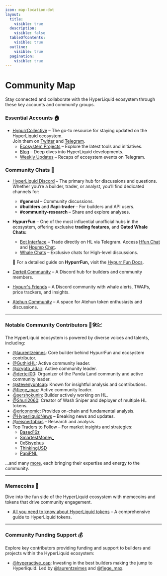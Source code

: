 ```yaml
---
icon: map-location-dot
layout:
  title:
    visible: true
  description:
    visible: false
  tableOfContents:
    visible: true
  outline:
    visible: true
  pagination:
    visible: true
---
```


# Community Map

Stay connected and collaborate with the HyperLiquid ecosystem through these key accounts and community groups.

### **Essential Accounts** 🏠

* [HypurrCollective](https://www.hypurr.co/) – The go-to resource for staying updated on the HyperLiquid ecosystem.\
  Join them on [Twitter](https://x.com/hypurr_co) and [Telegram](https://t.me/+kQPx4WNpHEk4MmRl).
  * [Ecosystem Projects](https://www.hypurr.co/ecosystem-projects) – Explore the latest tools and initiatives.
  * [Blog](https://www.hypurr.co/blog) – Deep dives into HyperLiquid developments.
  * [Weekly Updates](https://t.me/hypurrco) – Recaps of ecosystem events on Telegram.

### **Community Chats** 💬

* [HyperLiquid Discord](https://discord.com/invite/hyperliquid) – The primary hub for discussions and questions. Whether you’re a builder, trader, or analyst, you’ll find dedicated channels for:
  * **#general** – Community discussions.
  * **#builders** and **#api-trader** – For builders and API users.
  * **#community-research** – Share and explore analyses.
*   **HypurrFun** – One of the most influential unofficial hubs in the ecosystem, offering exclusive **trading features**, and **Gated Whale Chats:**

    * [Bot Interface](https://t.me/HypurrFunBot) – Trade directly on HL via Telegram. Access [Hfun Chat](https://t.me/+SJRiO42rufBmODBk) and [Hpump Chat](https://t.me/+GRIwAPnAUBk4ODE0).
    * [Whale Chats](https://x.com/kirbyongeo/status/1864659841639436553) – Exclusive chats for High-level discussions.

    📖 For a detailed guide on **HypurrFun,** visit the [Hypurr Fun Docs](https://hypurr-fun.gitbook.io/hypurr-fun-docs).
* [Derteil Community](https://discord.com/invite/Kh7AYY9h) – A Discord hub for builders and community members.
* [Hypurr's Friends](https://discord.com/invite/38Hkd7QFpV) – A Discord community with whale alerts, TWAPs, price trackers, and insights.
* [Atehun Community](https://t.me/atehundredollars) – A space for Atehun token enthusiasts and discussions.

***

### Notable Community Contributors 📣🛠️💹

The HyperLiquid ecosystem is powered by diverse voices and talents, including:

* [@laurentzeimes](https://x.com/laurentzeimes): Core builder behind HypurrFun and ecosystem contributor.
* [@GuthixHL](https://x.com/guthixhl?s=21\&t=fyJoiPJn7gE_VIRS05WBaQ): Active community leader.
* [@crypto\_adair](https://x.com/crypto_adair): Active community leader.
* [@derteil00](https://x.com/derteil00): Organizer of the Panda Land community and active community leader.
* [@stevenyuntcap](https://x.com/stevenyuntcap): Known for insightful analysis and contributions.
* [@fiege\_max](https://x.com/fiege_max): Active community leader.
* [@sershokunin](https://x.com/sershokunin): Builder actively working on HL.
* [@Shuri2060](https://x.com/Shuri2060): Creator of Wash Sniper and deployer of multiple HL tokens.
* [@ericonomic](https://x.com/ericonomic): Provides on-chain and fundamental analysis.
* [@HyperliquidNews](https://x.com/HyperliquidNews) – Breaking news and updates.
* [@reisnertobias](https://x.com/reisnertobias) – Research and analysis.
* Top Traders to Follow – For market insights and strategies:
  * [Based16z](https://x.com/based16z)
  * [SmartestMoney\_](https://x.com/smartestmoney_)
  * [0xSisyphus](https://x.com/0xSisyphus)
  * [ThinkingUSD](https://x.com/ThinkingUSD)
  * [PapiPNL](https://x.com/papipnl)

…and many [more](https://x.com/jimihendrixgin/status/1867772702003466400), each bringing their expertise and energy to the community.

***

### **Memecoins 🎉**

Dive into the fun side of the HyperLiquid ecosystem with memecoins and tokens that drive community engagement.

* [All you need to know about HyperLiquid tokens](https://0xpasteke.notion.site/68a1348a53c14e6fbd405036128037f5?v=26e777a949c34b6090b888ed20627295) – A comprehensive guide to HyperLiquid tokens.

***

### Community Funding Support **💰**

Explore key contributors providing funding and support to builders and projects within the HyperLiquid ecosystem:

* [@hyperactive\_cap](https://x.com/hyperactive_cap): Investing in the best builders making the jump to Hyperliquid. Led by [@laurentzeimes](https://x.com/laurentzeimes) and [@fiege\_max](https://x.com/fiege_max).

